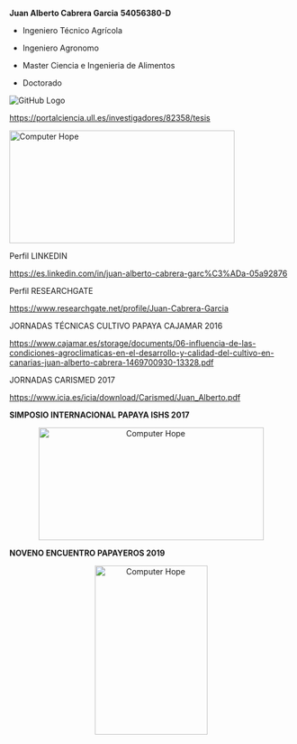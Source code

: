 __Juan Alberto Cabrera Garcia__
__54056380-D__

* Ingeniero Técnico Agrícola

* Ingeniero Agronomo

* Master Ciencia e Ingenieria de Alimentos

* Doctorado

![GitHub Logo](https://www.icia.es/icia/images/stories/Logo2016.jpg) 

https://portalciencia.ull.es/investigadores/82358/tesis

<img src = "https://yoyvocacional.com/Blog/image.axd?picture=/ingagronomo2.png" width = "400" height = "200" alt = "Computer Hope">

Perfil LINKEDIN

https://es.linkedin.com/in/juan-alberto-cabrera-garc%C3%ADa-05a92876

Perfil RESEARCHGATE

https://www.researchgate.net/profile/Juan-Cabrera-Garcia

JORNADAS TÉCNICAS CULTIVO PAPAYA CAJAMAR 2016

https://www.cajamar.es/storage/documents/06-influencia-de-las-condiciones-agroclimaticas-en-el-desarrollo-y-calidad-del-cultivo-en-canarias-juan-alberto-cabrera-1469700930-13328.pdf

JORNADAS CARISMED 2017

https://www.icia.es/icia/download/Carismed/Juan_Alberto.pdf

__SIMPOSIO INTERNACIONAL PAPAYA ISHS 2017__

<div align="center"><img src = "http://www.mexicoambiental.com/wp-content/uploads/2017/07/simposio-papaya.jpg" width = "400" height = "200" alt = "Computer Hope"></div>

__NOVENO ENCUENTRO PAPAYEROS 2019__

<div align="center"><img src = "https://cdn7.allevents.in/banners/7a089870-f895-11e9-8a5f-a7752fe8114d-rimg-w526-h526-gmir.jpg?v=1572165650" width = "200" height = "300" alt = "Computer Hope"></div>

